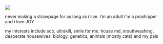 ![](https://64.media.tumblr.com/42430235b2bff0d03d0b4589419ad7e0/tumblr_ni48qoCRIc1stxse8o1_1280.gif)

never making a strawpage for as long as i live. i'm an adult i'm a proshipper and i love JOY

my interests include scp, ultrakill, smile for me, house md, mouthwashing, desperate housewives, biology, genetics, animals (mostly cats) and my pals
